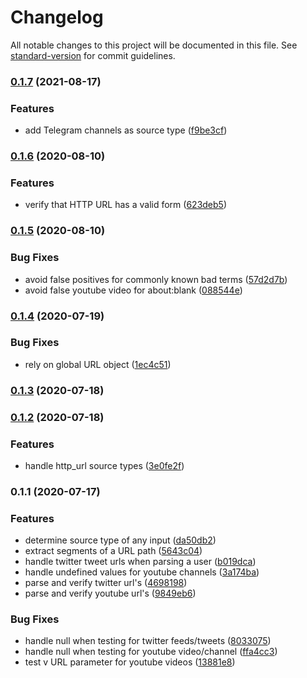 # Changelog

All notable changes to this project will be documented in this file. See [standard-version](https://github.com/conventional-changelog/standard-version) for commit guidelines.

### [0.1.7](https://critocrito///compare/v0.1.6...v0.1.7) (2021-08-17)


### Features

* add Telegram channels as source type ([f9be3cf](https://critocrito///commit/f9be3cfe50faa7241583a44b890b05bcdf9f4f29))

### [0.1.6](https://github.com/critocrito/sugarcube-source-types/compare/v0.1.5...v0.1.6) (2020-08-10)


### Features

* verify that HTTP URL has a valid form ([623deb5](https://github.com/critocrito/sugarcube-source-types/commit/623deb5f49adbc3a0f0a43c7cbda0db78107e70b))

### [0.1.5](https://github.com/critocrito/sugarcube-source-types/compare/v0.1.4...v0.1.5) (2020-08-10)


### Bug Fixes

* avoid false positives for commonly known bad terms ([57d2d7b](https://github.com/critocrito/sugarcube-source-types/commit/57d2d7b0959f75bf19e111d011ddf62e00f98c18))
* avoid false youtube video for about:blank ([088544e](https://github.com/critocrito/sugarcube-source-types/commit/088544ecd2bc01e1d74082b5cc4b92b7b1a73c3c))

### [0.1.4](http://critocrito///compare/v0.1.3...v0.1.4) (2020-07-19)


### Bug Fixes

* rely on global URL object ([1ec4c51](http://critocrito///commit/1ec4c51872b69891e3fc3063e2844c4d749e17ec))

### [0.1.3](http://critocrito///compare/v0.1.2...v0.1.3) (2020-07-18)

### [0.1.2](http://critocrito///compare/v0.1.1...v0.1.2) (2020-07-18)


### Features

* handle http_url source types ([3e0fe2f](http://critocrito///commit/3e0fe2fe5a086224a21b4a1d3901823e5f0e398b))

### 0.1.1 (2020-07-17)


### Features

* determine source type of any input ([da50db2](http://critocrito///commit/da50db2a9a742651dc648a881655d55ff5430dbf))
* extract segments of a URL path ([5643c04](http://critocrito///commit/5643c046c64dbabc0b1586118c17d248f2c77151))
* handle twitter tweet urls when parsing a user ([b019dca](http://critocrito///commit/b019dcab79eb4492ecd67bc2b84ea3ffb7d8925c))
* handle undefined values for youtube channels ([3a174ba](http://critocrito///commit/3a174baf882ea5d3ce137c1e744378201fbd3441))
* parse and verify twitter url's ([4698198](http://critocrito///commit/469819811b8f555a1e3e5bab92f2f101f6e88298))
* parse and verify youtube url's ([9849eb6](http://critocrito///commit/9849eb6d6d825e417d7726c5e630791ec7d58366))


### Bug Fixes

* handle null when testing for twitter feeds/tweets ([8033075](http://critocrito///commit/80330757280575582e94623b56e8349a7eba5be7))
* handle null when testing for youtube video/channel ([ffa4cc3](http://critocrito///commit/ffa4cc39cbe5a29207bec467b8b7d67f4ba207d8))
* test v URL parameter for youtube videos ([13881e8](http://critocrito///commit/13881e87793ff29f74f6cac443699c6dfba0a576))
